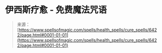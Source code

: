 <!--yml

category: 未分类

日期：2024年06月12日 18:41:06

-->

# 伊西斯疗愈 - 免费魔法咒语

> 来源：[https://www.spellsofmagic.com/spells/health_spells/cure_spells/6422/page.html#0001-01-01](https://www.spellsofmagic.com/spells/health_spells/cure_spells/6422/page.html#0001-01-01)
